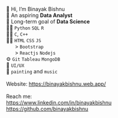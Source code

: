 <!-- - 👋 Hi, I’m Binayak Bishnu
- 🎯 I am an aspiring Data Analyst with a long-term goal of Data Science
- 🧑‍💻 Python, C, C++, HTML, CSS, JS
- ⚙️ Git, Tableau, SQL, R
- 🌱 I am also into mobile app development, UI/UX and Graphic Designing
- 👀 My other interests are painting and music
- 📫 How to reach me 
  - https://www.linkedin.com/in/binayakbishnu
  - https://www.instagram.com/binayak_bishnu
  - https://github.com/BinayakBishnu -->

👋 Hi, I’m Binayak Bishnu<br />🎯 An aspiring **Data Analyst**<br />🎯 Long-term goal of **Data Science**<br />🧑‍💻 `Python` `SQL` `R`<br />🧑‍💻 `C`, `C++`<br />🧑‍💻 `HTML` `CSS` `JS`<br />&nbsp;&nbsp;&nbsp;&nbsp;&nbsp;&nbsp;&gt; `Bootstrap`<br />&nbsp;&nbsp;&nbsp;&nbsp;&nbsp;&nbsp;&gt; `Reactjs`  `Nodejs`<br />⚙️ `Git` `Tableau` `MongoDB`<br />🌱 `UI/UX`<br />🌱 `painting` and `music`<br /><br />Website: https://binayakbishnu.web.app/<br /><br />Reach me:<br />https://www.linkedin.com/in/binayakbishnu<br />https://github.com/binayakbishnu

<!-- | <font size="5">Personal Info<font> | <font size="5">Reading Stats</font> (<a href="https://app.daily.dev/binayak_bishnu">daily.dev</a>) |
| --- | --- |
| 👋 Hi, I’m Binayak Bishnu<br />🎯 An aspiring **Data Analyst**<br />🎯 Long-term goal of **Data Science**<br />🧑‍💻 `Python` `SQL` `R`<br />🧑‍💻 `C`, `C++`<br />🧑‍💻 `HTML` `CSS` `JS`<br />&nbsp;&nbsp;&nbsp;&nbsp;&nbsp;&nbsp;&gt; `Bootstrap`<br />&nbsp;&nbsp;&nbsp;&nbsp;&nbsp;&nbsp;&gt; `Reactjs`  `Nodejs`<br />⚙️ `Git` `Tableau` `MongoDB`<br />🌱 `UI/UX`<br />🌱 `painting` and `music`<br /><br />Reach me:<br />https://www.linkedin.com/in/binayakbishnu<br />https://github.com/binayakbishnu<br />https://www.instagram.com/binayakbishnu |-->
<!-- <a href="https://app.daily.dev/binayak_bishnu"><img src="https://github.com/BinayakBishnu/BinayakBishnu/blob/master/devcard.svg" width="300" alt="Binayak's Dev Card"/></a> -->
<!-- <a href="https://app.daily.dev/binayak_bishnu"><img src="https://api.daily.dev/devcards/e692f68d8d3445acbdc0e8297e12b35d.png?r=a2e" width="300" alt="Binayak Bishnu's Dev Card"/></a> | -->

<!--  -->
<!-- [![Binayak's GitHub stats](https://github-readme-stats.vercel.app/api?username=binayakbishnu&count_private=true&show_icons=true&theme=dark&custom_title=My%20GitHub%20Stats)](https://github.com/binayakbishnu/) -->
<!-- [![Binayak's wakatime stats](https://github-readme-stats.vercel.app/api/wakatime?username=binayak_bishnu&v=2)](https://github.com/BinayakBishnu) -->
<!-- [![Binayak's wakatime stats](https://github-readme-stats.vercel.app/api/wakatime?shareid=binayak_bishnu/bf6ce576-34b5-4da7-9da1-499b30530af3&custom_title=My%20Wakatime%20Stats&layout=compact&hide=TypeScript&langs_count=4)](https://github.com/BinayakBishnu) -->

<!-- [![Top Langs](https://github-readme-stats.vercel.app/api/top-langs/?username=binayakbishnu&layout=compact&card_width=250&custom_title=Common%20Languages%20in%20repos)](https://github.com/BinayakBishnu/) -->

<!-- <a href="https://app.daily.dev/binayak_bishnu"><img src="https://api.daily.dev/devcards/e692f68d8d3445acbdc0e8297e12b35d.png?r=am3" width="300" alt="Binayak Bishnu's Dev Card"/></a> -->
<!-- <a href="https://app.daily.dev/DailyDevTips"><img src="https://github.com/BinayakBishnu/BinayakBishnu/blob/master/devcard.svg" width="300" alt="Binayak's Dev Card"/></a> -->

<!-- [![Binayak's GitHub activity graph](https://activity-graph.herokuapp.com/graph?username=BinayakBishnu&line=00E6C7&bg_color=27292E&color=FFFFFF&point=FFFFFF)](https://github.com/BinayakBishnu/) -->
<!-- [![Binayak's github activity graph](https://activity-graph.herokuapp.com/graph?username=BinayakBishnu&theme=react-dark)](https://github.com/BinayakBishnu) -->

<!--  -->
<!-- ## **Projects**
| | |
| --- | --- |
[![Readme Card](https://github-readme-stats.vercel.app/api/pin/?username=binayakbishnu&repo=MediServ_website)](https://github.com/binayakbishnu/MediServ_website) | [![Readme Card](https://github-readme-stats.vercel.app/api/pin/?username=binayakbishnu&repo=travelmigo_app)](https://github.com/binayakbishnu/travelmigo_app) | 
| [![Readme Card](https://github-readme-stats.vercel.app/api/pin/?username=binayakbishnu&repo=web_portfolio)](https://github.com/binayakbishnu/Web_Portfolio) | [![Readme Card](https://github-readme-stats.vercel.app/api/pin/?username=binayakbishnu&repo=React_TodoApp)](https://binayakbishnu.github.io/React_TodoApp/) | -->

<!--  -->
<!-- ## **Self-Learning**
| | |
| --- | --- |
| [![Readme Card](https://github-readme-stats.vercel.app/api/pin/?username=binayakbishnu&repo=OMW_DataScience)](https://github.com/binayakbishnu/OMW_DataScience/) | [![Readme Card](https://github-readme-stats.vercel.app/api/pin/?username=binayakbishnu&repo=EDA-Projects)](https://github.com/binayakbishnu/EDA-Projects) |
  | [![Readme Card](https://github-readme-stats.vercel.app/api/pin/?username=binayakbishnu&repo=Python_Basics)](https://github.com/binayakbishnu/Python_Basics/) | [![Readme Card](https://github-readme-stats.vercel.app/api/pin/?username=binayakbishnu&repo=C-Cplusplus_Basics)](https://github.com/binayakbishnu/C-Cplusplus_Basics/) |  -->

<!--  -->
<!-- ## **Language Stats** -->
<!-- | | | -->
<!-- | --- | --- | -->
<!-- | [![Binayak's wakatime stats](https://github-readme-stats.vercel.app/api/wakatime?shareid=binayak_bishnu/bf6ce576-34b5-4da7-9da1-499b30530af3&custom_title=My%20Wakatime%20Stats&layout=compact&hide=TypeScript&langs_count=4)](https://github.com/BinayakBishnu) | [![Top Langs](https://github-readme-stats.vercel.app/api/top-langs/?username=binayakbishnu&layout=compact&card_width=250&custom_title=Common%20Languages%20in%20repos)](https://github.com/BinayakBishnu/) -->

<!-- | <font size="4">Reading Stats</font> |  |
| --- | --- |
| <a href="https://app.daily.dev/binayak_bishnu"><img src="https://api.daily.dev/devcards/e692f68d8d3445acbdc0e8297e12b35d.png?r=am3" width="300" alt="Binayak Bishnu's Dev Card"/></a> |  | -->





<!-- - [Section 1](#section-1)
- [Section 2](#section-2)
  - [Section 2.1](#section-2.1) -->

<!---
BinayakBishnu/BinayakBishnu is a ✨ special ✨ repository because its `README.md` (this file) appears on your GitHub profile.
You can click the Preview link to take a look at your changes.
--->
